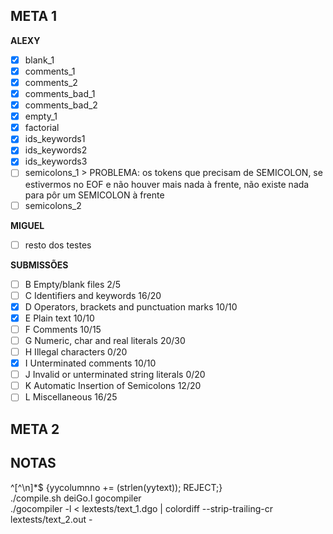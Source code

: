 ## META 1

**ALEXY**

- [x] blank_1
- [x] comments_1
- [x] comments_2
- [x] comments_bad_1
- [x] comments_bad_2
- [x] empty_1
- [x] factorial
- [x] ids_keywords1
- [x] ids_keywords2
- [x] ids_keywords3
- [ ] semicolons_1 > PROBLEMA: os tokens que precisam de SEMICOLON, se estivermos no EOF e não houver mais nada à frente, não existe nada para pôr um SEMICOLON à frente
- [ ] semicolons_2

**MIGUEL**

- [ ] resto dos testes

**SUBMISSÕES**

- [ ] B Empty/blank files 2/5
- [ ] C Identifiers and keywords 16/20
- [x] D Operators, brackets and punctuation marks 10/10
- [x] E Plain text 10/10
- [ ] F Comments 10/15
- [ ] G Numeric, char and real literals 20/30
- [ ] H Illegal characters 0/20
- [x] I Unterminated comments 10/10
- [ ] J Invalid or unterminated string literals 0/20
- [ ] K Automatic Insertion of Semicolons 12/20
- [ ] L Miscellaneous 16/25

## META 2

## NOTAS

^[^\n]*$   {yycolumnno += (strlen(yytext)); REJECT;} <br>
./compile.sh deiGo.l gocompiler <br>
./gocompiler -l < lextests/text_1.dgo | colordiff --strip-trailing-cr lextests/text_2.out -
